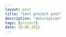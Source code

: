 ```yaml
---
layout: post
title: "test project post"
description: "description"
tags: [project]
date: 20-06-2022
---
```




